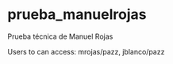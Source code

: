 prueba_manuelrojas
==================

Prueba técnica de Manuel Rojas

Users to can access: mrojas/pazz, jblanco/pazz
